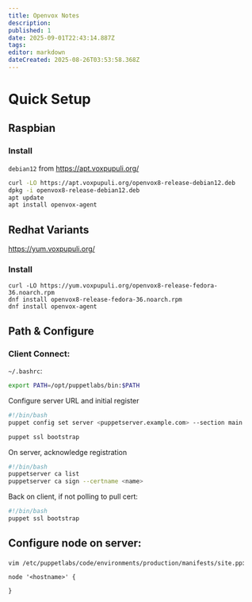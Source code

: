 ```yaml
---
title: Openvox Notes
description: 
published: 1
date: 2025-09-01T22:43:14.887Z
tags: 
editor: markdown
dateCreated: 2025-08-26T03:53:58.368Z
---
```


# Quick Setup

## Raspbian

### Install
`debian12` from https://apt.voxpupuli.org/
```bash
curl -LO https://apt.voxpupuli.org/openvox8-release-debian12.deb
dpkg -i openvox8-release-debian12.deb
apt update
apt install openvox-agent
```
## Redhat Variants
https://yum.voxpupuli.org/
### Install
```
curl -LO https://yum.voxpupuli.org/openvox8-release-fedora-36.noarch.rpm
dnf install openvox8-release-fedora-36.noarch.rpm
dnf install openvox-agent
```
## Path & Configure
### Client Connect:
`~/.bashrc`:
```bash
export PATH=/opt/puppetlabs/bin:$PATH
```

Configure server URL and initial register
```bash
#!/bin/bash
puppet config set server <puppetserver.example.com> --section main

puppet ssl bootstrap
```

On server, acknowledge registration
```bash
#!/bin/bash
puppetserver ca list
puppetserver ca sign --certname <name>
```

Back on client, if not polling to pull cert:
```bash
#!/bin/bash
puppet ssl bootstrap
```

## Configure node on server:
`vim /etc/puppetlabs/code/environments/production/manifests/site.pp`:
```puppet
node '<hostname>' {

}
```